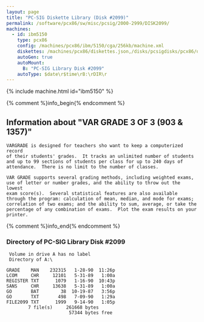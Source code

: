 ```yaml
---
layout: page
title: "PC-SIG Diskette Library (Disk #2099)"
permalink: /software/pcx86/sw/misc/pcsig/2000-2999/DISK2099/
machines:
  - id: ibm5150
    type: pcx86
    config: /machines/pcx86/ibm/5150/cga/256kb/machine.xml
    diskettes: /machines/pcx86/diskettes.json,/disks/pcsigdisks/pcx86/diskettes.json
    autoGen: true
    autoMount:
      B: "PC-SIG Library Disk #2099"
    autoType: $date\r$time\rB:\rDIR\r
---
```


{% include machine.html id="ibm5150" %}

{% comment %}info_begin{% endcomment %}

## Information about "VAR GRADE 3 OF 3 (903 & 1357)"

    VARGRADE is designed for teachers sho want to keep a computerized record
    of their students' grades.  It tracks an unlimited number of students
    and up to 99 sections of students per class for up to 240 days of
    attendance.  There is no limit to the number of classes.
    
    VAR GRADE supports several grading methods, including weighted exams,
    use of letter or number grades, and the ability to throw out the lowest
    exam score(s).  Several statistical features are also available
    through the program: calculation of mean, median, and mode for exams;
    correlation of two exams; and the ability to sum, average, or take the
    percentage of any combination of exams.  Plot the exam results on your
    printer.
{% comment %}info_end{% endcomment %}


### Directory of PC-SIG Library Disk #2099

     Volume in drive A has no label
     Directory of A:\

    GRADE    MAN    232315   1-28-90  11:26p
    LCOM     CHR     12101   5-31-89   1:00a
    REGISTER TXT      1079   1-16-90  10:43p
    SANS     CHR     13638   5-31-89   1:00a
    GO       BAT        38  10-19-87   3:56p
    GO       TXT       498   7-09-90   1:29a
    FILE2099 TXT      1999   9-14-90   1:05p
            7 file(s)     261668 bytes
                           57344 bytes free
